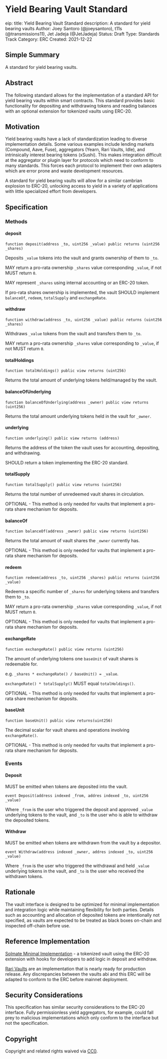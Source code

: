 # Yield Bearing Vault Standard

eip: <to be assigned>
title: Yield Bearing Vault Standard
description: A standard for yield bearing vaults
Author: Joey Santoro (@joeysantoro), t11s (@transmissions11), Jet Jadeja (@JetJadeja)
Status: Draft
Type: Standards Track
Category: ERC
Created: 2021-12-22

## Simple Summary

A standard for yield bearing vaults.

## Abstract

The following standard allows for the implementation of a standard API for yield bearing vaults within smart contracts. This standard provides basic functionality for depositing and withdrawing tokens and reading balances with an optional extension for tokenized vaults using ERC-20.

## Motivation

Yield bearing vaults have a lack of standardization leading to diverse implementation details. Some various examples include lending markets (Compound, Aave, Fuse), aggregators (Yearn, Rari Vaults, Idle), and intrinsically interest bearing tokens (xSushi). This makes integration difficult at the aggregator or plugin layer for protocols which need to conform to many standards. This forces each protocol to implement their own adapters which are error prone and waste development resources.

A standard for yield bearing vaults will allow for a similar cambrian explosion to ERC-20, unlocking access to yield in a variety of applications with little specialized effort from developers.


## Specification

### Methods

#### deposit

`function deposit(address _to, uint256 _value) public returns (uint256 _shares)`

Deposits `_value` tokens into the vault and grants ownership of them to `_to`.

MAY return a pro-rata ownership `_shares` value corresponding `_value`, if not MUST return `0`.

MAY represent `_shares` using internal accounting or an ERC-20 token. 

If pro-rata shares ownership is implemented, the vault SHOULD implement `balanceOf`, `redeem`, `totalSupply` and `exchangeRate`.


#### withdraw

`function withdraw(address _to, uint256 _value) public returns (uint256 _shares)`

Withdraws `_value` tokens from the vault and transfers them to `_to`. 

MAY return a pro-rata ownership `_shares` value corresponding to `_value`,  if not MUST return `0`.


#### totalHoldings
`function totalHoldings() public view returns (uint256)`

Returns the total amount of underlying tokens held/managed by the vault.


#### balanceOfUnderlying
`function balanceOfUnderlying(address _owner) public view returns (uint256)`

Returns the total amount underlying tokens held in the vault for `_owner`.

#### underlying
`function underlying() public view returns (address)`

Returns the address of the token the vault uses for accounting, depositing, and withdrawing. 

SHOULD return a token implementing the ERC-20 standard.


#### totalSupply

`function totalSupply() public view returns (uint256)`

Returns the total number of unredeemed vault shares in circulation.

OPTIONAL - This method is only needed for vaults that implement a pro-rata share mechanism for deposits.

#### balanceOf

`function balanceOf(address _owner) public view returns (uint256)`

Returns the total amount of vault shares the `_owner` currently has.

OPTIONAL - This method is only needed for vaults that implement a pro-rata share mechanism for deposits.

#### redeem

`function redeem(address _to, uint256 _shares) public returns (uint256 _value)`

Redeems a specific number of `_shares` for underlying tokens and transfers them to `_to`. 

MAY return a pro-rata ownership `_shares` value corresponding `_value`, if not MUST return `0`.

OPTIONAL - This method is only needed for vaults that implement a pro-rata share mechanism for deposits.

#### exchangeRate

`function exchangeRate() public view returns (uint256)`

The amount of underlying tokens one `baseUnit` of vault shares is redeemable for. 

e.g. `_shares * exchangeRate() / baseUnit() = _value`.

`exchangeRate() * totalSupply()` MUST equal `totalHoldings()`.

OPTIONAL - This method is only needed for vaults that implement a pro-rata share mechanism for deposits.

#### baseUnit

`function baseUnit() public view returns(uint256)`

The decimal scalar for vault shares and operations involving `exchangeRate()`.

OPTIONAL - This method is only needed for vaults that implement a pro-rata share mechanism for deposits.


### Events

#### Deposit

MUST be emitted when tokens are deposited into the vault.

`event Deposit(address indexed _from, addres indexed _to, uint256 _value)`

Where `_from` is the user who triggered the deposit and approved `_value` underlying tokens to the vault, and `_to` is the user who is able to withdraw the deposited tokens. 


#### Withdraw

MUST be emitted when tokens are withdrawn from the vault by a depositor.

`event Withdraw(address indexed _owner, addres indexed _to, uint256 _value)`

Where `_from` is the user who triggered the withdrawal and held `_value` underlying tokens in the vault, and `_to` is the user who received the withdrawn tokens.


## Rationale

The vault interface is designed to be optimized for minimal implementation and integration logic while maintaining flexibility for both parties. Details such as accounting and allocation of deposited tokens are intentionally not specified, as vaults are expected to be treated as black boxes on-chain and inspected off-chain before use.

## Reference Implementation

[Solmate Minimal Implementation](https://github.com/Rari-Capital/solmate/pull/88) - a tokenized vault using the ERC-20 extension with hooks for developers to add logic in deposit and withdraw.

[Rari Vaults](https://github.com/Rari-Capital/vaults/blob/main/src/Vault.sol) are an implementation that is nearly ready for production release. Any discrepancies between the vaults abi and this ERC will be adapted to conform to the ERC before mainnet deployment.

## Security Considerations

This specification has similar security considerations to the ERC-20 interface. Fully permissionless yield aggregators, for example, could fall prey to malicious implementations which only conform to the interface but not the specification.

## Copyright

Copyright and related rights waived via [CC0](https://creativecommons.org/publicdomain/zero/1.0/).
